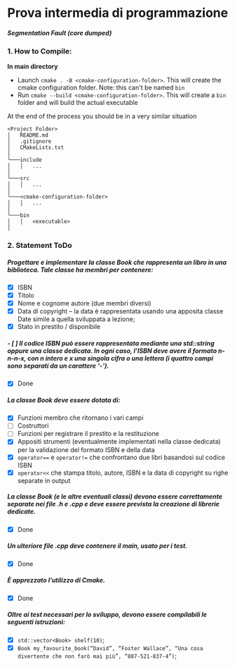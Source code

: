 # Prova intermedia di programmazione

#### *Segmentation Fault (core dumped)*

### 1. How to Compile:

**In main directory**

- Launch `cmake . -B <cmake-configuration-folder>`. This will create the cmake configuration folder. Note: this can't be
  named `bin`
- Run `cmake --build <cmake-configuration-folder>`. This will create a `bin` folder and will build the actual executable

At the end of the process you should be in a very similar situation

```
<Project Folder>
│   README.md
│   .gitignore
│   CMakeLists.txt    
│
└───include
│   │   ...
│
└───src
│   │   ...
│   
└───<cmake-configuration-folder>
│   │   ...
│
└───bin
│   │   <executable>
│   
```


### 2. Statement ToDo
##### Progettare e implementare la classe Book che rappresenta un libro in una biblioteca. Tale classe ha membri per contenere:
- [x] ISBN
- [x] Titolo
- [x] Nome e cognome autore (due membri diversi)
- [x] Data di copyright – la data è rappresentata usando una apposita classe Date simile a quella sviluppata a lezione;
- [x] Stato in prestito / disponibile

##### - [ ] Il codice ISBN può essere rappresentata mediante una std::string oppure una classe dedicata. In ogni caso, l’ISBN deve avere il formato n-n-n-x, con n intero e x una singola cifra o una lettera (i quattro campi sono separati da un carattere ‘-’).
- [x] Done
##### La classe Book deve essere dotata di:
- [x] Funzioni membro che ritornano i vari campi
- [ ] Costruttori
- [ ] Funzioni per registrare il prestito e la restituzione
- [x] Appositi strumenti (eventualmente implementati nella classe dedicata) per la validazione del formato ISBN e della data
- [x] `operator==` e `operator!=` che confrontano due libri basandosi sul codice ISBN
- [x] `operator<<` che stampa titolo, autore, ISBN e la data di copyright su righe separate in output

##### La classe Book (e le altre eventuali classi) devono essere correttamente separate nei file .h e .cpp e deve essere prevista la creazione di librerie dedicate.
- [x] Done
##### Un ulteriore file .cpp deve contenere il main, usato per i test.
- [x] Done
##### È apprezzato l’utilizzo di Cmake. 
- [x] Done

##### Oltre ai test necessari per lo sviluppo, devono essere compilabili le seguenti istruzioni:
- [x] `std::vector<Book> shelf(10)`;
- [x] `Book my_favourite_book(“David”, “Foster Wallace”, “Una cosa divertente
  che non farò mai più”, “887-521-837-4”)`;
